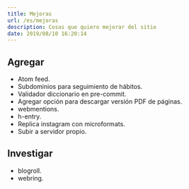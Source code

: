 ```yaml
---
title: Mejoras
url: /es/mejoras
description: Cosas que quiero mejorar del sitio
date: 2019/08/10 16:20:14
---
```


## Agregar

- Atom feed.
- Subdominios para seguimiento de hábitos.
- Validador diccionario en pre-commit.
- Agregar opción para descargar versión PDF de páginas.
- webmentions.
- h-entry.
- Replica instagram con microformats.
- Subir a servidor propio.

## Investigar

- blogroll.
- webring.
